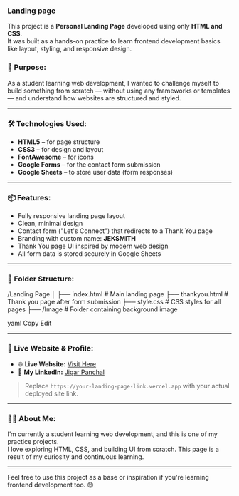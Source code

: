 ### Landing page
This project is a **Personal Landing Page** developed using only **HTML and CSS**.  
It was built as a hands-on practice to learn frontend development basics like layout, styling, and responsive design.

### 🎯 Purpose:
As a student learning web development, I wanted to challenge myself to build something from scratch — without using any frameworks or templates — and understand how websites are structured and styled.

---

### 🛠️ Technologies Used:
- **HTML5** – for page structure  
- **CSS3** – for design and layout  
- **FontAwesome** – for icons  
- **Google Forms** – for the contact form submission  
- **Google Sheets** – to store user data (form responses)

---

### 📦 Features:
- Fully responsive landing page layout  
- Clean, minimal design  
- Contact form ("Let's Connect") that redirects to a Thank You page  
- Branding with custom name: **JEKSMITH**  
- Thank You page UI inspired by modern web design  
- All form data is stored securely in Google Sheets

---

### 📁 Folder Structure:
/Landing Page
│
├── index.html # Main landing page
├── thankyou.html # Thank you page after form submission
├── style.css # CSS styles for all pages
├── /Image # Folder containing background image

yaml
Copy
Edit

---

### 🔗 Live Website & Profile:

- 🌐 **Live Website:** [Visit Here](https://jigar71.github.io/Landing-page/)  
- 👤 **My LinkedIn:** [Jigar Panchal](https://www.linkedin.com/in/jigar-panchal-87a524298/)

> Replace `https://your-landing-page-link.vercel.app` with your actual deployed site link.

---

### 🙋‍♂️ About Me:
I’m currently a student learning web development, and this is one of my practice projects.  
I love exploring HTML, CSS, and building UI from scratch. This page is a result of my curiosity and continuous learning.

---

Feel free to use this project as a base or inspiration if you're learning frontend development too. 😊
